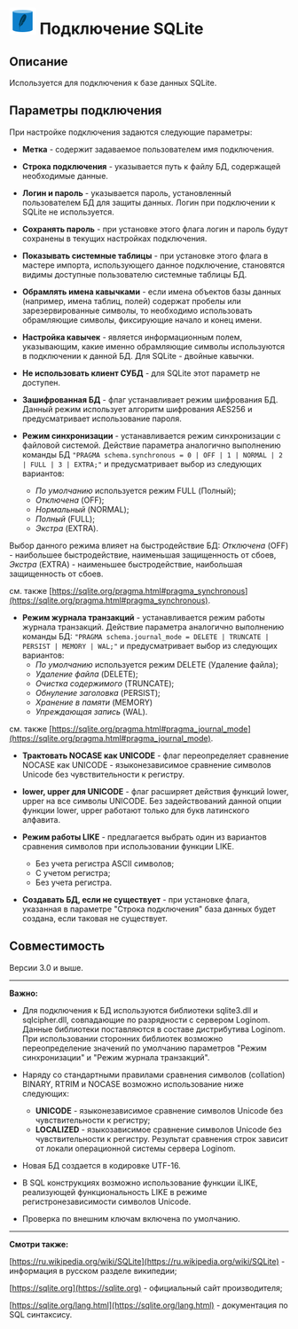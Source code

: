# ![](../../../media/app/icons/vendors/sqliteunidacdbconnection.svg) Подключение SQLite

## Описание

Используется для подключения к базе данных SQLite.

## Параметры подключения

При настройке подключения задаются следующие параметры:

* **Метка** - содержит задаваемое пользователем имя подключения.

* **Строка подключения** - указывается путь к файлу БД, содержащей необходимые данные.

* **Логин и пароль** - указывается пароль, установленный пользователем БД для защиты данных. Логин при подключении к SQLite не используется.

* **Сохранять пароль** - при установке этого флага логин и пароль будут сохранены в текущих настройках подключения.

* **Показывать системные таблицы** - при установке этого флага в мастере импорта, использующего данное подключение, становятся видимы доступные пользователю системные таблицы БД.

* **Обрамлять имена кавычками** - если имена объектов базы данных (например, имена таблиц, полей) содержат пробелы или зарезервированные символы, то необходимо использовать обрамляющие символы, фиксирующие начало и конец имени.

* **Настройка кавычек** - является информационным полем, указывающим, какие именно обрамляющие символы используются в подключении к данной БД. Для SQLite - двойные кавычки.

* **Не использовать клиент СУБД** - для SQLite этот параметр не доступен.

* **Зашифрованная БД** - флаг устанавливает режим шифрования БД. Данный режим использует алгоритм шифрования AES256 и предусматривает использование пароля.

* **Режим синхронизации** - устанавливается режим синхронизации с файловой системой. Действие параметра аналогично выполнению команды БД `"PRAGMA schema.synchronous = 0 | OFF | 1 | NORMAL | 2 | FULL | 3 | EXTRA;"` и предусматривает выбор из следующих вариантов:
  * *По умолчанию* используется режим FULL (Полный);
  * *Отключена* (OFF);
  * *Нормальный* (NORMAL);
  * *Полный* (FULL);
  * *Экстра* (EXTRA).

Выбор данного режима влияет на быстродействие БД: *Отключена* (OFF) - наибольшее быстродействие, наименьшая защищенность от сбоев, *Экстра* (EXTRA) - наименьшее быстродействие, наибольшая защищенность от сбоев.

см. также [https://sqlite.org/pragma.html#pragma_synchronous](https://sqlite.org/pragma.html#pragma_synchronous).

* **Режим журнала транзакций** - устанавливается режим работы журнала транзакций. Действие параметра аналогично выполнению команды БД: `"PRAGMA schema.journal_mode = DELETE | TRUNCATE | PERSIST | MEMORY | WAL;"` и предусматривает выбор из следующих вариантов:
  * *По умолчанию* используется режим DELETE (Удаление файла);
  * *Удаление файла* (DELETE);
  * *Очистка содержимого* (TRUNCATE);
  * *Обнуление заголовка* (PERSIST);
  * *Хранение в памяти* (MEMORY)
  * *Упреждающая запись* (WAL).

см. также [https://sqlite.org/pragma.html#pragma_journal_mode](https://sqlite.org/pragma.html#pragma_journal_mode).

* **Трактовать NOCASE как UNICODE** - флаг переопределяет сравнение NOCASE как UNICODE - языконезависимое сравнение символов Unicode без чувствительности к регистру.

* **lower, upper для UNICODE** - флаг расширяет действия функций lower, upper на все символы UNICODE. Без задействований данной опции функции lower, upper работают только для букв латинского алфавита.

* **Режим работы LIKE** - предлагается выбрать один из вариантов сравнения символов при использовании функции LIKE.
  * Без учета регистра ASCII символов;
  * С учетом регистра;
  * Без учета регистра.

* **Создавать БД, если не существует** - при установке флага, указанная в параметре "Строка подключения" база данных будет создана, если таковая не существует.

## Совместимость

Версии 3.0 и выше.

-------

**Важно:**

* Для подключения к БД используются библиотеки sqlite3.dll и sqlcipher.dll, совпадающие по разрядности с сервером Loginom. Данные библиотеки поставляются в составе дистрибутива Loginom. При использовании сторонних библиотек возможно переопределение значений по умолчанию параметров "Режим синхронизации" и "Режим журнала транзакций".

* Наряду со стандартными правилами сравнения символов (collation) BINARY, RTRIM и NOCASE возможно использование ниже следующих:
  * **UNICODE** - языконезависимое сравнение символов Unicode без чувствительности к регистру;
  * **LOCALIZED** - языкозависимое сравнение символов Unicode без чувствительности к регистру. Результат сравнения строк зависит от локали операционной системы сервера Loginom.

* Новая БД создается в кодировке UTF-16.

* В SQL конструкциях возможно использование функции iLIKE, реализующей функциональность LIKE в режиме регистронезависимости символов Unicode.

* Проверка по внешним ключам включена по умолчанию.

-------

**Смотри также:**

[https://ru.wikipedia.org/wiki/SQLite](https://ru.wikipedia.org/wiki/SQLite) - информация в русском разделе википедии;

[https://sqlite.org](https://sqlite.org) - официальный сайт производителя;

[https://sqlite.org/lang.html](https://sqlite.org/lang.html) - документация по SQL синтаксису.
